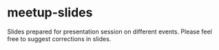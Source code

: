 # meetup-slides
 Slides prepared for presentation session on different events. Please feel free to suggest corrections in slides. 
